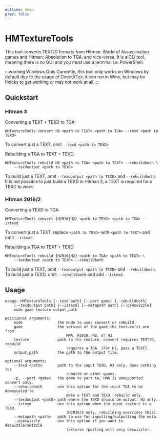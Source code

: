 ```yaml
---
outline: deep
prev: false
---
```


# HMTextureTools

This tool converts TEXT/D formats from Hitman: World of Assassination games and Hitman: Absolution to TGA, and vice-versa.
It is a CLI tool, meaning there is no GUI and you must use a terminal i.e. PowerShell.

:::warning Windows Only
Currently, this tool only works on Windows by default due to the usage of DirectXTex, it can run in Wine, but may be finicky to get working or may not work at all.
:::

## Quickstart

### Hitman 3

Converting a TEXT + TEXD to TGA:
```
HMTextureTools convert H3 <path to TEXT> <path to TGA> --texd <path to TEXD>
```
To convert just a TEXT, omit `--texd <path to TEXD>`

Rebuilding a TGA to TEXT + TEXD:
```
HMTextureTools rebuild H3 <path to TGA> <path to TEXT> --rebuildboth \
    --texdoutput <path to TEXD>
```
To build just a TEXT, omit `--texdoutput <path to TEXD>` and `--rebuildboth`.  
It is not possible to just build a TEXD in Hitman 3, a TEXT is required for a TEXD to work.

### Hitman 2016/2

Converting a TEXD to TGA:
```
HMTextureTools convert {H2016|H2} <path to TEXD> <path to TGA> --istexd
```
To convert just a TEXT, replace `<path to TEXD>` with `<path to TEXT>` and omit `--istexd`.

Rebuilding a TGA to TEXT + TEXD:
```
HMTextureTools rebuild {H2016|H2} <path to TGA> <path to TEXT> \ 
    --texdoutput <path to TEXD> --rebuildboth
```
To build just a TEXT, omit `--texdoutput <path to TEXD>` and `--rebuildboth`.  
To build just a TEXD, omit `--rebuildboth` and add `--istexd`.

## Usage

```
usage: HMTextureTools [--texd path] [--port game] [--rebuildboth]
    [--texdoutput path] [--istexd] [--metapath path] [--ps4swizzle]
    mode game texture output_path

positional arguments:
    mode                the mode to use: convert or rebuild.
    game                the version of the game the texture(s) are from:
                            HMA, H2016, H2, or H3
    texture             path to the texture. convert requires TEXT/D, rebuild
                            requires a TGA. (For H3, pass a TEXT).
    output_path         the path to the output file.

optional arguments:
    --texd <path>       path to the input TEXD, H3 only, does nothing for 
                            rebuild or other games.
    -p, --port <game>   the game to port to, HMA is unsupported. convert only.
    --rebuildboth       use this option for the input TGA to be downscaled to
                            make a TEXT and TEXD. rebuild only.
    --texdoutput <path> path where the TEXD should be output. H3 only.
    --istexd            use this option when the input texture is a TEXD.
                            (H2016/2 only, rebuilding overrides this).
    --metapath <path>   path to use for inputting/outputting the meta.
    --ps4swizzle        use this option if you want to deswizzle/swizzle
                            textures (porting will only deswizzle).
```
